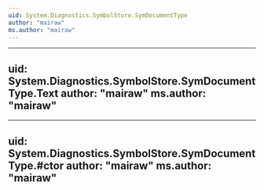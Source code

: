 ```yaml
---
uid: System.Diagnostics.SymbolStore.SymDocumentType
author: "mairaw"
ms.author: "mairaw"
---
```


---
uid: System.Diagnostics.SymbolStore.SymDocumentType.Text
author: "mairaw"
ms.author: "mairaw"
---

---
uid: System.Diagnostics.SymbolStore.SymDocumentType.#ctor
author: "mairaw"
ms.author: "mairaw"
---

